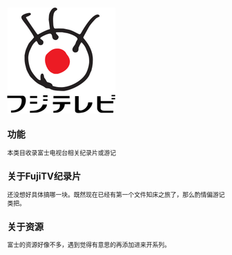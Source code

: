 ![FujiTV](/public/FujiTV.png)
## 功能
本类目收录富士电视台相关纪录片或游记
## 关于FujiTV纪录片
还没想好具体搞哪一块。既然现在已经有第一个文件知床之旅了，那么酌情偏游记类把。
## 关于资源
富士的资源好像不多，遇到觉得有意思的再添加进来开系列。